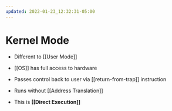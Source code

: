 ```yaml
---
updated: 2022-01-23_12:32:31-05:00
---
```

# Kernel Mode
* Different to [[User Mode]]
* [[OS]] has full access to hardware
* Passes control back to user via [[return-from-trap]] instruction

* Runs without [[Address Translation]]
* This is **[[Direct Execution]]**
